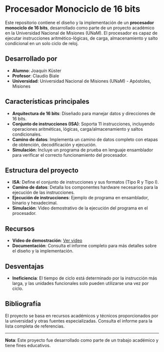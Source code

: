 # Procesador Monociclo de 16 bits

Este repositorio contiene el diseño y la implementación de un **procesador monociclo de 16 bits**, desarrollado como parte de un proyecto académico en la Universidad Nacional de Misiones (UNaM). El procesador es capaz de ejecutar instrucciones aritmético-lógicas, de carga, almacenamiento y salto condicional en un solo ciclo de reloj.

## Desarrollado por
- **Alumno**: Joaquín Küster
- **Profesor**: Claudio Biale
- **Universidad**: Universidad Nacional de Misiones (UNaM) - Apóstoles, Misiones

## Características principales
- **Arquitectura de 16 bits**: Diseñado para manejar datos y direcciones de 16 bits.
- **Conjunto de instrucciones (ISA)**: Soporta 11 instrucciones, incluyendo operaciones aritméticas, lógicas, carga/almacenamiento y saltos condicionales.
- **Camino de datos**: Implementa un camino de datos completo con etapas de obtención, decodificación y ejecución.
- **Simulación**: Incluye un programa de prueba en lenguaje ensamblador para verificar el correcto funcionamiento del procesador.

## Estructura del proyecto
- **ISA**: Define el conjunto de instrucciones y sus formatos (Tipo R y Tipo I).
- **Camino de datos**: Detalla los componentes hardware necesarios para la ejecución de las instrucciones.
- **Ejecución de instrucciones**: Ejemplo de programa en ensamblador, binario y hexadecimal.
- **Simulación**: Video demostrativo de la ejecución del programa en el procesador.

## Recursos
- **Video de demostración**: [Ver video](https://youtu.be/s9WikaYVWPw)
- **Documentación**: Consulta el informe completo para más detalles sobre el diseño y la implementación.

## Desventajas
- **Ineficiencia**: El tiempo de ciclo está determinado por la instrucción más larga, y las unidades funcionales solo pueden utilizarse una vez por ciclo.

## Bibliografía
El proyecto se basa en recursos académicos y técnicos proporcionados por la universidad y otras fuentes especializadas. Consulta el informe para la lista completa de referencias.

---

**Nota**: Este proyecto fue desarrollado como parte de un trabajo académico y tiene fines educativos.